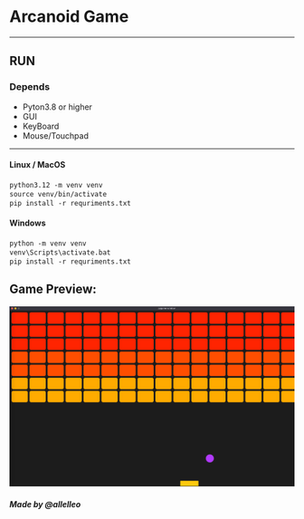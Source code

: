 # Arcanoid Game
---
## RUN
### Depends
- Pyton3.8 or higher
- GUI
- KeyBoard
- Mouse/Touchpad
---
#### Linux / MacOS
```commandline
python3.12 -m venv venv
source venv/bin/activate
pip install -r requriments.txt
```
#### Windows
```commandline
python -m venv venv
venv\Scripts\activate.bat
pip install -r requriments.txt
```

## Game Preview:
![Game screen](img.png)
##### Made by @allelleo